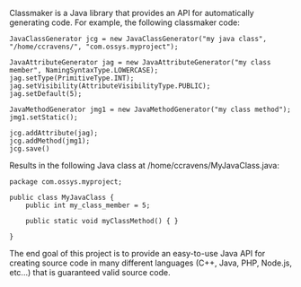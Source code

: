 Classmaker is a Java library that provides an API for automatically generating code. For example, the following classmaker code:

	JavaClassGenerator jcg = new JavaClassGenerator("my java class", "/home/ccravens/", "com.ossys.myproject");
	
	JavaAttributeGenerator jag = new JavaAttributeGenerator("my class member", NamingSyntaxType.LOWERCASE);
	jag.setType(PrimitiveType.INT);
	jag.setVisibility(AttributeVisibilityType.PUBLIC);
	jag.setDefault(5);
	
	JavaMethodGenerator jmg1 = new JavaMethodGenerator("my class method");
	jmg1.setStatic();
	
	jcg.addAttribute(jag);
	jcg.addMethod(jmg1);
	jcg.save()

Results in the following Java class at /home/ccravens/MyJavaClass.java:

	package com.ossys.myproject;
	
	public class MyJavaClass {
		public int my_class_member = 5;
	
		public static void myClassMethod() { }
	
	}

The end goal of this project is to provide an easy-to-use Java API for creating source code in many different languages (C++, Java, PHP, Node.js, etc...) that is guaranteed valid source code.